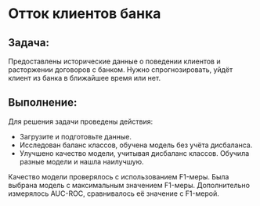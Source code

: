 # Отток клиентов банка </br>
## Задача: </br>
Предоставлены исторические данные о поведении клиентов и расторжении договоров с банком.
Нужно спрогнозировать, уйдёт клиент из банка в ближайшее время или нет. 
## Выполнение:</br>
Для решения задачи проведены действия:
* Загрузите и подготовьте данные.
* Исследован баланс классов, обучена модель без учёта дисбаланса.
* Улучшено качество модели, учитывая дисбаланс классов. Обучила разные модели и нашла наилучшую.

Качество модели проверялось с использованием F1-меры. Была выбрана модель с максимальным значением F1-меры.  Дополнительно измерялось AUC-ROC, сравнивалось её значение с F1-мерой.

